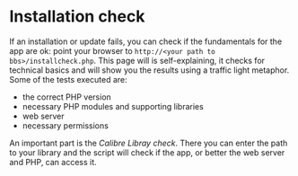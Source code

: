 # Installation check

If an installation or update fails, you can check if the fundamentals for the app are ok: point your browser to `http://<your path to bbs>/installcheck.php`.
This page will is self-explaining, it checks for technical basics and will show you the results using a traffic light metaphor.
Some of the tests executed are:

- the correct PHP version
- necessary PHP modules and supporting libraries
- web server
- necessary permissions

An important part is the _Calibre Libray check_. There you can enter the path to your library and the script will check if the app, or better the web server and PHP, can access it.   
